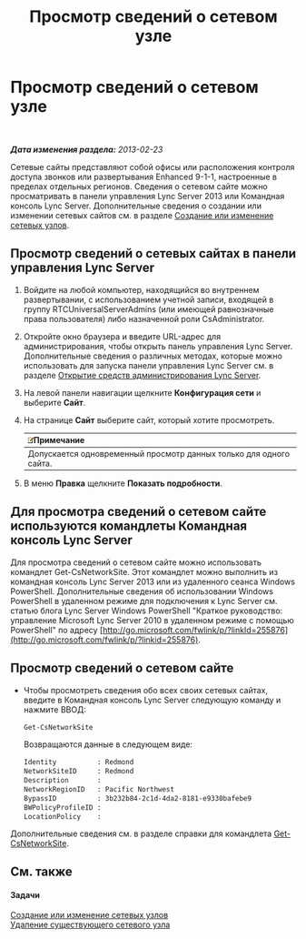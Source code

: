 ﻿---
title: Просмотр сведений о сетевом узле
TOCTitle: Просмотр сведений о сетевом узле
ms:assetid: 24a97d98-b168-4016-81bf-c2c478092b87
ms:mtpsurl: https://technet.microsoft.com/ru-ru/library/JJ687996(v=OCS.15)
ms:contentKeyID: 49887904
ms.date: 05/19/2016
mtps_version: v=OCS.15
ms.translationtype: HT
---

# Просмотр сведений о сетевом узле

 

_**Дата изменения раздела:** 2013-02-23_

Сетевые сайты представляют собой офисы или расположения контроля доступа звонков или развертывания Enhanced 9-1-1, настроенные в пределах отдельных регионов. Сведения о сетевом сайте можно просматривать в панели управления Lync Server 2013 или Командная консоль Lync Server. Дополнительные сведения о создании или изменении сетевых сайтов см. в разделе [Создание или изменение сетевых узлов](lync-server-2013-creating-or-modifying-network-sites.md).

## Просмотр сведений о сетевых сайтах в панели управления Lync Server

1.  Войдите на любой компьютер, находящийся во внутреннем развертывании, с использованием учетной записи, входящей в группу RTCUniversalServerAdmins (или имеющей равнозначные права пользователя) либо назначенной роли CsAdministrator.

2.  Откройте окно браузера и введите URL-адрес для администрирования, чтобы открыть панель управления Lync Server. Дополнительные сведения о различных методах, которые можно использовать для запуска панели управления Lync Server см. в разделе [Открытие средств администрирования Lync Server](lync-server-2013-open-lync-server-administrative-tools.md).

3.  На левой панели навигации щелкните **Конфигурация сети** и выберите **Сайт**.

4.  На странице **Сайт** выберите сайт, который хотите просмотреть.
    
    <table>
    <thead>
    <tr class="header">
    <th><img src="images/Gg398412.note(OCS.15).gif" title="note" alt="note" />Примечание</th>
    </tr>
    </thead>
    <tbody>
    <tr class="odd">
    <td>Допускается одновременный просмотр данных только для одного сайта.</td>
    </tr>
    </tbody>
    </table>


5.  В меню **Правка** щелкните **Показать подробности**.

## Для просмотра сведений о сетевом сайте используются командлеты Командная консоль Lync Server

Для просмотра сведений о сетевом сайте можно использовать командлет Get-CsNetworkSite. Этот командлет можно выполнить из командная консоль Lync Server 2013 или из удаленного сеанса Windows PowerShell. Дополнительные сведения об использовании Windows PowerShell в удаленном режиме для подключения к Lync Server см. статью блога Lync Server Windows PowerShell "Краткое руководство: управление Microsoft Lync Server 2010 в удаленном режиме с помощью PowerShell" по адресу [http://go.microsoft.com/fwlink/p/?linkId=255876](http://go.microsoft.com/fwlink/p/?linkid=255876).

## Просмотр сведений о сетевом сайте

  - Чтобы просмотреть сведения обо всех своих сетевых сайтах, введите в Командная консоль Lync Server следующую команду и нажмите ВВОД:
    
        Get-CsNetworkSite
    
    Возвращаются данные в следующем виде:
    
        Identity          : Redmond
        NetworkSiteID     : Redmond
        Description       :
        NetworkRegionID   : Pacific Northwest
        BypassID          : 3b232b84-2c1d-4da2-8181-e9330bafebe9
        BWPolicyProfileID :
        LocationPolicy    :

Дополнительные сведения см. в разделе справки для командлета [Get-CsNetworkSite](get-csnetworksite.md).

## См. также

#### Задачи

[Создание или изменение сетевых узлов](lync-server-2013-creating-or-modifying-network-sites.md)  
[Удаление существующего сетевого узла](lync-server-2013-deleting-an-existing-network-site.md)

